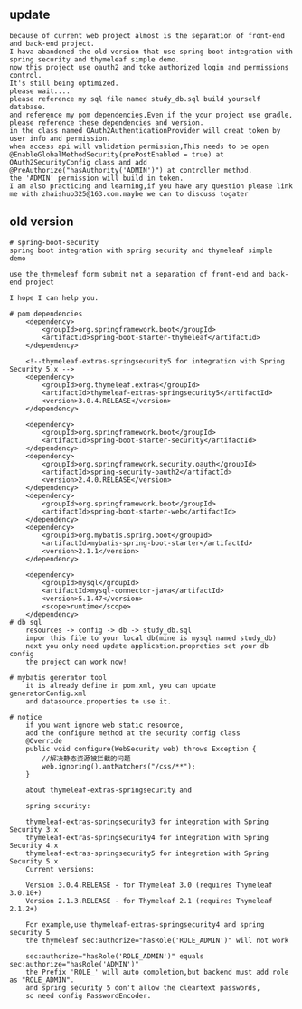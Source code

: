 ## update
    because of current web project almost is the separation of front-end and back-end project.
    I hava abandoned the old version that use spring boot integration with spring security and thymeleaf simple demo.
    now this project use oauth2 and toke authorized login and permissions control.  
    It's still being optimized.
    please wait....
    please reference my sql file named study_db.sql build yourself database.
    and reference my pom dependencies,Even if the your project use gradle, please reference these dependencies and version.
    in the class named OAuth2AuthenticationProvider will creat token by user info and permission.
    when access api will validation permission,This needs to be open @EnableGlobalMethodSecurity(prePostEnabled = true) at OAuth2SecurityConfig class and add @PreAuthorize("hasAuthority('ADMIN')") at controller method.
    the 'ADMIN' permission will build in token.
    I am also practicing and learning,if you have any question please link me with zhaishuo325@163.com.maybe we can to discuss togater
## old version
    # spring-boot-security
    spring boot integration with spring security and thymeleaf simple  demo
    
    use the thymeleaf form submit not a separation of front-end and back-end project
    
    I hope I can help you.
    
    # pom dependencies
        <dependency>
            <groupId>org.springframework.boot</groupId>
            <artifactId>spring-boot-starter-thymeleaf</artifactId>
        </dependency>
        
        <!--thymeleaf-extras-springsecurity5 for integration with Spring Security 5.x -->
        <dependency>
            <groupId>org.thymeleaf.extras</groupId>
            <artifactId>thymeleaf-extras-springsecurity5</artifactId>
            <version>3.0.4.RELEASE</version>
        </dependency>
        
        <dependency>
            <groupId>org.springframework.boot</groupId>
            <artifactId>spring-boot-starter-security</artifactId>
        </dependency>
        <dependency>
            <groupId>org.springframework.security.oauth</groupId>
            <artifactId>spring-security-oauth2</artifactId>
            <version>2.4.0.RELEASE</version>
        </dependency>
        <dependency>
            <groupId>org.springframework.boot</groupId>
            <artifactId>spring-boot-starter-web</artifactId>
        </dependency>
        <dependency>
            <groupId>org.mybatis.spring.boot</groupId>
            <artifactId>mybatis-spring-boot-starter</artifactId>
            <version>2.1.1</version>
        </dependency>
        
        <dependency>
            <groupId>mysql</groupId>
            <artifactId>mysql-connector-java</artifactId>
            <version>5.1.47</version>
            <scope>runtime</scope>
        </dependency>
    # db sql
        resources -> config -> db -> study_db.sql
        impor this file to your local db(mine is mysql named study_db)
        next you only need update application.propreties set your db config
        the project can work now!
        
    # mybatis generator tool
        it is already define in pom.xml, you can update generatorConfig.xml
        and datasource.properties to use it.
        
    # notice
        if you want ignore web static resource, 
        add the configure method at the security config class
        @Override
        public void configure(WebSecurity web) throws Exception {
            //解决静态资源被拦截的问题
            web.ignoring().antMatchers("/css/**");
        }
        
        about thymeleaf-extras-springsecurity and
        
        spring security:
        
        thymeleaf-extras-springsecurity3 for integration with Spring Security 3.x
        thymeleaf-extras-springsecurity4 for integration with Spring Security 4.x
        thymeleaf-extras-springsecurity5 for integration with Spring Security 5.x
        Current versions:
        
        Version 3.0.4.RELEASE - for Thymeleaf 3.0 (requires Thymeleaf 3.0.10+)
        Version 2.1.3.RELEASE - for Thymeleaf 2.1 (requires Thymeleaf 2.1.2+)
        
        For example,use thymeleaf-extras-springsecurity4 and spring security 5
        the thymeleaf sec:authorize="hasRole('ROLE_ADMIN')" will not work
        
        sec:authorize="hasRole('ROLE_ADMIN')" equals sec:authorize="hasRole('ADMIN')"
        the Prefix 'ROLE_' will auto completion,but backend must add role as "ROLE_ADMIN".
        and spring security 5 don't allow the cleartext passwords,
        so need config PasswordEncoder.
    
